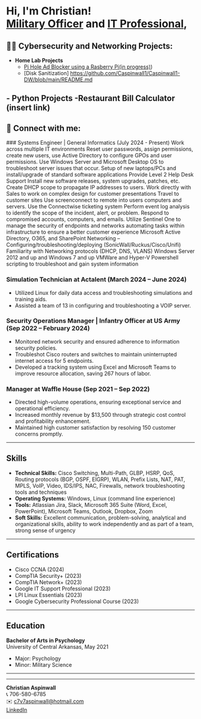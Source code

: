 <h1>Hi, I'm Christian! <br/><a href="https://github.com/Caspinwall1">Military Officer</a> and <a href="https://www.linkedin.com/in/christian-aspinwall-929292233/">IT Professional</a>, </h1>

<h2>👨‍💻 Cybersecurity and Networking Projects:</h2>

- <b> Home Lab Projects</b>
  - [Pi Hole Ad Blocker using a Rasberry Pi(in progress)](https://github.com/Caspinwall1/PiHole/blob/main/README.md))
  - [Disk Sanitization] https://github.com/Caspinwall1/Caspinwall1-DW/blob/main/README.md
 
-<b> Python Projects</b>
  -Restaurant Bill Calculator (insert link)
-

<h2> 🤳 Connect with me:</h2>
### Systems Engineer | General Informatics (July 2024 - Present)
Work across multiple IT environments
Reset user passwords, assign permissions, create new users, use Active Directory to configure GPOs and user permissions.
Use Windows Server and Microsoft Desktop OS to troubleshoot server issues that occur.
Setup of new laptops/PCs and install/upgrade of standard software applications
Provide Level 2 Help Desk Support
Install new software releases, system upgrades, patches, etc.
Create DHCP scope to propagate IP addresses to users. 
Work directly with Sales to work on complex design for customer presentations
Travel to customer sites
Use screenconnect to remote into users computers and servers.
Use the Connectwise ticketing system
Perform event log analysis to identify the scope of the incident, alert, or problem.
 Respond to compromised accounts, computers, and emails.
Utilize Sentinel One to manage the security of endpoints and networks
automating tasks within infrastructure to ensure a better customer experience
Microsoft Active Directory, O365, and SharePoint
Networking – Configuring/troubleshooting/deploying (SonicWall/Ruckus/Cisco/Unifi)
Familiarity with Networking protocols (DHCP, DNS, VLANS)
Windows Server 2012 and up and Windows 7 and up
VMWare and Hyper-V
Powershell scripting to troubleshoot and gain system information 

### Simulation Technician at Actalent (March 2024 – June 2024)
- Utilized Linux for daily data access and troubleshooting simulations and training aids.
- Assisted a team of 13 in configuring and troubleshooting a VOIP server.

### Security Operations Manager | Infantry Officer at US Army (Sep 2022 – February 2024)
- Monitored network security and ensured adherence to information security policies.
- Troubleshot Cisco routers and switches to maintain uninterrupted internet access for 5 endpoints.
- Developed a tracking system using Excel and Microsoft Teams to improve resource allocation, saving 267 hours of labor.

### Manager at Waffle House (Sep 2021 – Sep 2022)
- Directed high-volume operations, ensuring exceptional service and operational efficiency.
- Increased monthly revenue by $13,500 through strategic cost control and profitability enhancement.
- Maintained high customer satisfaction by resolving 150 customer concerns promptly.

---

## Skills

- **Technical Skills:** Cisco Switching, Multi-Path, GLBP, HSRP, QoS, Routing protocols (BGP, OSPF, EIGRP), WLAN, Prefix Lists, NAT, PAT, MPLS, VoIP, Video, IDS/IPS, NAC, Firewalls, network troubleshooting tools and techniques
- **Operating Systems:** Windows, Linux (command line experience)
- **Tools:** Atlassian Jira, Slack, Microsoft 365 Suite (Word, Excel, PowerPoint), Microsoft Teams, Outlook, Dropbox, Zoom
- **Soft Skills:** Excellent communication, problem-solving, analytical and organizational skills, ability to work independently and as part of a team, strong sense of urgency

---

## Certifications

- Cisco CCNA (2024)
- CompTIA Security+ (2023)
- CompTIA Network+ (2023)
- Google IT Support Professional (2023)
- LPI Linux Essentials (2023)
- Google Cybersecurity Professional Course (2023)

---

## Education

**Bachelor of Arts in Psychology**  
University of Central Arkansas, May 2021  
- Major: Psychology  
- Minor: Military Science

---


---

**Christian Aspinwall**  
📞 706-580-6785  
✉️ [c7v7aspinwall@hotmail.com](mailto:c7v7aspinwall@hotmail.com)  
[LinkedIn](https://www.linkedin.com/in/christian-aspinwall-929292233/)

<!--
**Caspinwall1/jCaspinwall1** is a ✨ _special_ ✨ repository because its `README.md` (this file) appears on your GitHub profile.

Here are some ideas to get you started:

- 🔭 I’m currently working on ...
- 🌱 I’m currently learning ...
- 👯 I’m looking to collaborate on ...
- 🤔 I’m looking for help with ...
- 💬 Ask me about ...
- 📫 How to reach me: ...
- 😄 Pronouns: ...
- ⚡ Fun fact: ...
-->
